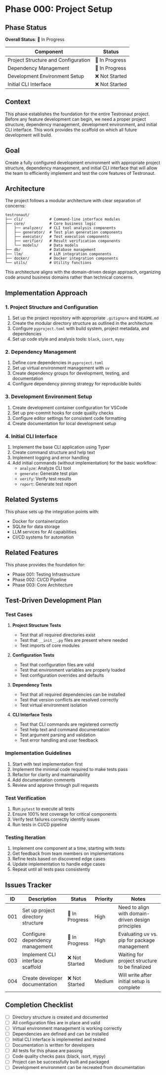 # Phase 000: Project Setup

## Phase Status
**Overall Status**: 🚧 In Progress

| Component | Status |
|-----------|--------|
| Project Structure and Configuration | 🚧 In Progress |
| Dependency Management | 🚧 In Progress |
| Development Environment Setup | ❌ Not Started |
| Initial CLI Interface | ❌ Not Started |

## Context
This phase establishes the foundation for the entire Testronaut project. Before any feature development can begin, we need a proper project structure, dependency management, development environment, and initial CLI interface. This work provides the scaffold on which all future development will build.

## Goal
Create a fully configured development environment with appropriate project structure, dependency management, and initial CLI interface that will allow the team to efficiently implement and test the core features of Testronaut.

## Architecture
The project follows a modular architecture with clear separation of concerns:

```
testronaut/
├── cli/            # Command-line interface modules
├── core/           # Core business logic
│   ├── analyzer/   # CLI tool analysis components
│   ├── generator/  # Test plan generation components
│   ├── executor/   # Test execution components
│   ├── verifier/   # Result verification components
│   └── models/     # Data models
├── db/             # Database management
├── llm/            # LLM integration components
├── docker/         # Docker integration components
└── utils/          # Utility functions
```

This architecture aligns with the domain-driven design approach, organizing code around business domains rather than technical concerns.

## Implementation Approach

### 1. Project Structure and Configuration
1. Set up the project repository with appropriate `.gitignore` and `README.md`
2. Create the modular directory structure as outlined in the architecture
3. Configure `pyproject.toml` with build system, project metadata, and dependencies
4. Set up code style and analysis tools: `black`, `isort`, `mypy`

### 2. Dependency Management
1. Define core dependencies in `pyproject.toml`
2. Set up virtual environment management with `uv`
3. Create dependency groups for development, testing, and documentation
4. Configure dependency pinning strategy for reproducible builds

### 3. Development Environment Setup
1. Create development container configuration for VSCode
2. Set up pre-commit hooks for code quality checks
3. Configure editor settings for consistent code formatting
4. Create documentation for local development setup

### 4. Initial CLI Interface
1. Implement the base CLI application using Typer
2. Create command structure and help text
3. Implement logging and error handling
4. Add initial commands (without implementation) for the basic workflow:
   - `analyze`: Analyze CLI tool
   - `generate`: Generate test plan
   - `verify`: Verify test results
   - `report`: Generate test report

## Related Systems
This phase sets up the integration points with:
- Docker for containerization
- SQLite for data storage
- LLM services for AI capabilities
- CI/CD systems for automation

## Related Features
This phase provides the foundation for:
- Phase 001: Testing Infrastructure
- Phase 002: CI/CD Pipeline
- Phase 003: Core Architecture

## Test-Driven Development Plan

### Test Cases
1. **Project Structure Tests**
   - Test that all required directories exist
   - Test that `__init__.py` files are present where needed
   - Test imports of core modules

2. **Configuration Tests**
   - Test that configuration files are valid
   - Test that environment variables are properly loaded
   - Test configuration overrides and defaults

3. **Dependency Tests**
   - Test that all required dependencies can be installed
   - Test that version conflicts are resolved correctly
   - Test virtual environment isolation

4. **CLI Interface Tests**
   - Test that CLI commands are registered correctly
   - Test help text and command documentation
   - Test argument parsing and validation
   - Test error handling and user feedback

### Implementation Guidelines
1. Start with test implementation first
2. Implement the minimal code required to make tests pass
3. Refactor for clarity and maintainability
4. Add documentation comments
5. Review and approve through pull requests

### Test Verification
1. Run `pytest` to execute all tests
2. Ensure 100% test coverage for critical components
3. Verify test failures correctly identify issues
4. Run tests in CI/CD pipeline

### Testing Iteration
1. Implement one component at a time, starting with tests
2. Get feedback from team members on implementations
3. Refine tests based on discovered edge cases
4. Update implementation to handle edge cases
5. Repeat until all tests pass consistently

## Issues Tracker

| ID | Description | Status | Priority | Notes |
|----|-------------|--------|----------|-------|
| 001 | Set up project directory structure | 🚧 In Progress | High | Need to align with domain-driven design principles |
| 002 | Configure dependency management | 🚧 In Progress | High | Evaluating uv vs. pip for package management |
| 003 | Implement CLI interface scaffold | ❌ Not Started | Medium | Waiting for project structure to be finalized |
| 004 | Create developer documentation | ❌ Not Started | Medium | Will write after initial setup is complete |

## Completion Checklist
- [ ] Directory structure is created and documented
- [ ] All configuration files are in place and valid
- [ ] Virtual environment management is working correctly
- [ ] Dependencies are defined and can be installed
- [ ] Initial CLI interface is implemented and tested
- [ ] Documentation is written for developers
- [ ] All tests for this phase are passing
- [ ] Code quality checks pass (black, isort, mypy)
- [ ] Project can be successfully built and packaged
- [ ] Development environment can be recreated from documentation
